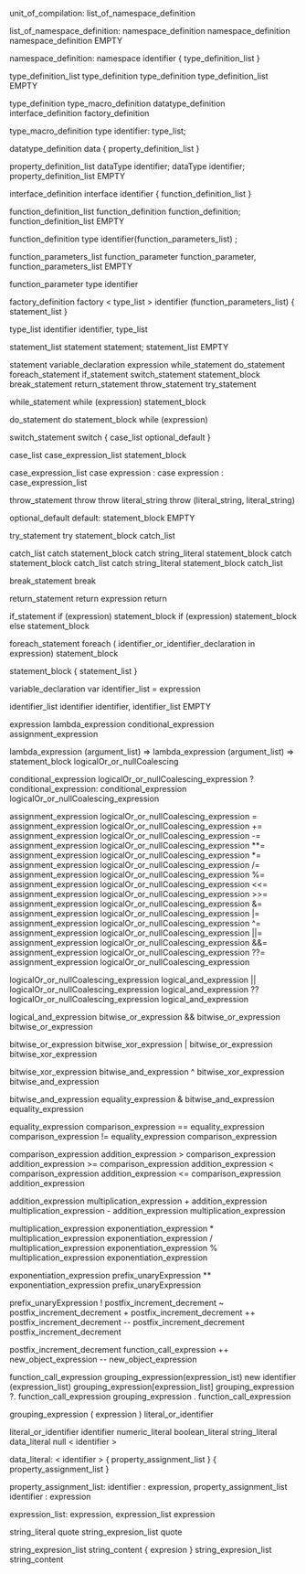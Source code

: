 unit_of_compilation:
    list_of_namespace_definition

list_of_namespace_definition:
    namespace_definition
    namespace_definition namespace_definition
    EMPTY

namespace_definition:
    namespace identifier {  type_definition_list }

type_definition_list
    type_definition
    type_definition type_definition_list
    EMPTY

type_definition
    type_macro_definition
    datatype_definition
    interface_definition
    factory_definition

type_macro_definition
    type identifier: type_list;

datatype_definition
    data { property_definition_list }

property_definition_list
    dataType identifier;
    dataType identifier; property_definition_list
    EMPTY

interface_definition
    interface identifier { function_definition_list }

function_definition_list
    function_definition
    function_definition; function_definition_list
    EMPTY

function_definition
    type identifier(function_parameters_list) ;

function_parameters_list
    function_parameter
    function_parameter, function_parameters_list
    EMPTY

function_parameter
    type identifier

factory_definition
    factory < type_list > identifier (function_parameters_list) { statement_list }

type_list
    identifier
    identifier, type_list

statement_list
    statement
    statement; statement_list
    EMPTY

statement
    variable_declaration
    expression
    while_statement
    do_statement
    foreach_statement
    if_statement
    switch_statement
    statement_block
    break_statement
    return_statement
    throw_statement
    try_statement

while_statement
    while (expression) statement_block

do_statement
    do statement_block while (expression)

switch_statement
    switch { case_list optional_default }

case_list
    case_expression_list statement_block

case_expression_list
    case expression :
    case expression : case_expression_list

throw_statement
    throw
    throw literal_string
    throw (literal_string, literal_string)

optional_default
    default: statement_block
    EMPTY

try_statement
    try statement_block catch_list

catch_list
    catch statement_block
    catch string_literal statement_block
    catch statement_block catch_list
    catch string_literal statement_block catch_list

break_statement
    break

return_statement
    return expression
    return

if_statement
    if (expression) statement_block
    if (expression) statement_block else statement_block

foreach_statement
    foreach ( identifier_or_identifier_declaration in expression) statement_block

statement_block
    { statement_list }

variable_declaration
    var identifier_list = expression

identifier_list
    identifier
    identifier, identifier_list
    EMPTY

expression
    lambda_expression
    conditional_expression
    assignment_expression

lambda_expression
    (argument_list) => lambda_expression
    (argument_list) => statement_block
    logicalOr_or_nullCoalescing

conditional_expression
    logicalOr_or_nullCoalescing_expression ? conditional_expression: conditional_expression
    logicalOr_or_nullCoalescing_expression

assignment_expression
    logicalOr_or_nullCoalescing_expression = assignment_expression
    logicalOr_or_nullCoalescing_expression += assignment_expression
    logicalOr_or_nullCoalescing_expression -= assignment_expression
    logicalOr_or_nullCoalescing_expression **= assignment_expression
    logicalOr_or_nullCoalescing_expression *= assignment_expression
    logicalOr_or_nullCoalescing_expression /= assignment_expression
    logicalOr_or_nullCoalescing_expression %= assignment_expression
    logicalOr_or_nullCoalescing_expression <<= assignment_expression
    logicalOr_or_nullCoalescing_expression >>= assignment_expression
    logicalOr_or_nullCoalescing_expression &= assignment_expression
    logicalOr_or_nullCoalescing_expression |= assignment_expression
    logicalOr_or_nullCoalescing_expression ^= assignment_expression
    logicalOr_or_nullCoalescing_expression ||= assignment_expression
    logicalOr_or_nullCoalescing_expression &&= assignment_expression
    logicalOr_or_nullCoalescing_expression ??= assignment_expression
    logicalOr_or_nullCoalescing_expression

logicalOr_or_nullCoalescing_expression
    logical_and_expression || logicalOr_or_nullCoalescing_expression
    logical_and_expression ?? logicalOr_or_nullCoalescing_expression
    logical_and_expression

logical_and_expression
    bitwise_or_expression && bitwise_or_expression
    bitwise_or_expression

bitwise_or_expression
    bitwise_xor_expression | bitwise_or_expression
    bitwise_xor_expression

bitwise_xor_expression
    bitwise_and_expression ^ bitwise_xor_expression
    bitwise_and_expression

bitwise_and_expression
    equality_expression & bitwise_and_expression
    equality_expression

equality_expression
    comparison_expression == equality_expression
    comparison_expression != equality_expression
    comparison_expression

comparison_expression
    addition_expression > comparison_expression
    addition_expression >= comparison_expression
    addition_expression < comparison_expression
    addition_expression <= comparison_expression
    addition_expression

addition_expression
    multiplication_expression + addition_expression
    multiplication_expression - addition_expression
    multiplication_expression

multiplication_expression
    exponentiation_expression * multiplication_expression
    exponentiation_expression / multiplication_expression
    exponentiation_expression % multiplication_expression
    exponentiation_expression

exponentiation_expression
    prefix_unaryExpression ** exponentiation_expression
    prefix_unaryExpression

prefix_unaryExpression
    ! postfix_increment_decrement
    ~ postfix_increment_decrement
    + postfix_increment_decrement
    ++ postfix_increment_decrement
    -- postfix_increment_decrement
    postfix_increment_decrement

postfix_increment_decrement
    function_call_expression ++
    new_object_expression --
    new_object_expression

function_call_expression
    grouping_expression(expression_ist)
    new identifier (expression_list)
    grouping_expression[expression_list]
    grouping_expression ?. function_call_expression
    grouping_expression . function_call_expression

grouping_expression
    ( expression )
    literal_or_identifier

literal_or_identifier
    identifier
    numeric_literal
    boolean_literal
    string_literal
    data_literal
    null < identifier >

data_literal:
    < identifier > { property_assignment_list }
    { property_assignment_list }

property_assignment_list:
    identifier : expression, property_assignment_list
    identifier : expression

expression_list:
    expression, expression_list
    expression

string_literal
    quote string_expresion_list quote

string_expresion_list
    string_content { expresion } string_expresion_list
    string_content
